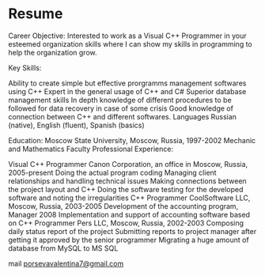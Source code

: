 # Resume

Career Objective: Interested to work as a Visual C++ Programmer in your esteemed organization skills where I can show my skills in programming to help the organization grow.

Key Skills:

Ability to create simple but effective prorgramms management softwares using C++
Expert in the general usage of С++ and C#
Superior database management skills
In depth knowledge of different procedures to be followed for data recovery in case of some crisis
Good knowledge of connection between C++ and different softwares.
Languages
Russian (native), English (fluent), Spanish (basics)

Education:
Moscow State University, Moscow, Russia, 1997-2002
Mechanic and Mathematics Faculty
Professional Experience:

Visual C++ Programmer
Canon Corporation, an office in Moscow, Russia, 2005-present
Doing the actual program coding
Managing client relationships and handling technical issues
Making connections between the project layout and C++
Doing the software testing for the developed software and noting the irregularities
C++ Programmer
CoolSoftware LLC, Moscow, Russia, 2003-2005
Development of the accounting program, Manager 2008
Implementation and support of accounting software based on C++
Programmer
Pers LLC, Moscow, Russia, 2002-2003
Composing daily status report of the project
Submitting reports to project manager after getting it approved by the senior programmer
Migrating a huge amount of database from MySQL to MS SQL

mail porsevavalentina7@gmail.com
